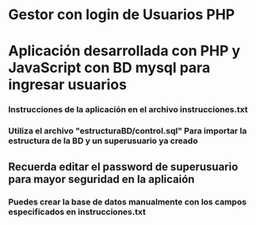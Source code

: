 # Gestor con login de Usuarios PHP

<h1>Aplicación desarrollada con PHP y JavaScript con BD  mysql para ingresar usuarios</h1>

<h3>Instrucciones de la aplicación en el archivo instrucciones.txt</h3>
<h3> Utiliza el archivo "estructuraBD/control.sql"  Para importar la estructura de la BD y un superusuario ya creado</h3>
<h2>Recuerda editar  el  password de superusuario para mayor seguridad en la aplicaión</h2>
<h3>Puedes crear la base de datos manualmente con los campos especificados en instrucciones.txt</h3>
